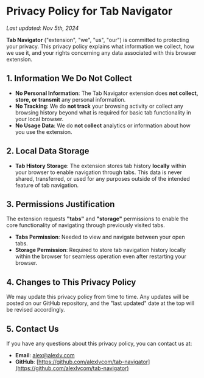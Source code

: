 # Privacy Policy for Tab Navigator

_Last updated: Nov 5th, 2024_

**Tab Navigator** ("extension", "we", "us", "our") is committed to protecting your privacy. This privacy policy explains what information we collect, how we use it, and your rights concerning any data associated with this browser extension.

## 1. Information We Do Not Collect
- **No Personal Information**: The Tab Navigator extension does **not collect, store, or transmit** any personal information.
- **No Tracking**: We do **not track** your browsing activity or collect any browsing history beyond what is required for basic tab functionality in your local browser.
- **No Usage Data**: We do **not collect** analytics or information about how you use the extension.

## 2. Local Data Storage
- **Tab History Storage**: The extension stores tab history **locally** within your browser to enable navigation through tabs. This data is never shared, transferred, or used for any purposes outside of the intended feature of tab navigation.

## 3. Permissions Justification
The extension requests **"tabs"** and **"storage"** permissions to enable the core functionality of navigating through previously visited tabs.

- **Tabs Permission**: Needed to view and navigate between your open tabs.
- **Storage Permission**: Required to store tab navigation history locally within the browser for seamless operation even after restarting your browser.

## 4. Changes to This Privacy Policy
We may update this privacy policy from time to time. Any updates will be posted on our GitHub repository, and the "last updated" date at the top will be revised accordingly.

## 5. Contact Us
If you have any questions about this privacy policy, you can contact us at:

- **Email**: alex@alexlv.com
- **GitHub**: [https://github.com/alexlvcom/tab-navigator](https://github.com/alexlvcom/tab-navigator)
